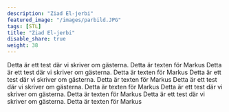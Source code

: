```yaml
---
description: "Ziad El-jerbi"
featured_image: "/images/parbild.JPG"
tags: [STL]
title: "Ziad El-jerbi"
disable_share: true
weight: 38
---
```


Detta är ett test där vi skriver om gästerna. Detta är texten för Markus
Detta är ett test där vi skriver om gästerna. Detta är texten för Markus
Detta är ett test där vi skriver om gästerna. Detta är texten för Markus
Detta är ett test där vi skriver om gästerna. Detta är texten för Markus
Detta är ett test där vi skriver om gästerna. Detta är texten för Markus
Detta är ett test där vi skriver om gästerna. Detta är texten för Markus